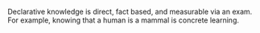 Declarative knowledge is direct, fact based, and measurable via an exam. For example, knowing that a human is a mammal is concrete learning.